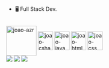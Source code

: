 -  🖥️ Full Stack Dev.

<div style="display: inline_block"><br>
   <img align="center" alt="joao-azr" height="80" width="80" src="https://cdn.jsdelivr.net/gh/devicons/devicon/icons/azure/azure-original-wordmark.svg">
  <img align="center" alt="joao-csharp" height="50" width="40" src="https://cdn.jsdelivr.net/gh/devicons/devicon/icons/csharp/csharp-original.svg">
  <img align="center" alt="joao-java" height="50" width="40" src="https://cdn.jsdelivr.net/gh/devicons/devicon/icons/java/java-original-wordmark.svg">
  <img align="center" alt="joao-html" height="50" width="40" src="https://cdn.jsdelivr.net/gh/devicons/devicon/icons/html5/html5-original-wordmark.svg">
  <img align="center" alt="joao-css" height="50" width="40" src="https://cdn.jsdelivr.net/gh/devicons/devicon/icons/css3/css3-original-wordmark.svg">
</div>




<div>
  <a href = "mailto:joaovim1999@gmail.com"><img src="https://img.shields.io/badge/-Gmail-%23333?style=for-the-badge&logo=gmail&logoColor=white" target="_blank"></a>
  <a href="https://www.linkedin.com/in/joão-vitor-ikko-morelli-16a18b196/" target="_blank"><img src="https://img.shields.io/badge/-LinkedIn-%230077B5?style=for-the-badge&logo=linkedin&logoColor=white" target="_blank"></a>
  <a href="https://www.facebook.com/joaovitorim/" target="_blank"><img src="https://img.shields.io/badge/Facebook-1877F2?style=for-the-badge&logo=facebook&logoColor=white" target="_blank"></a>


</div>
<!---
joaovim1/joaovim1 is a ✨ special ✨ repository because its `README.md` (this file) appears on your GitHub profile.
You can click the Preview link to take a look at your changes.
--->
